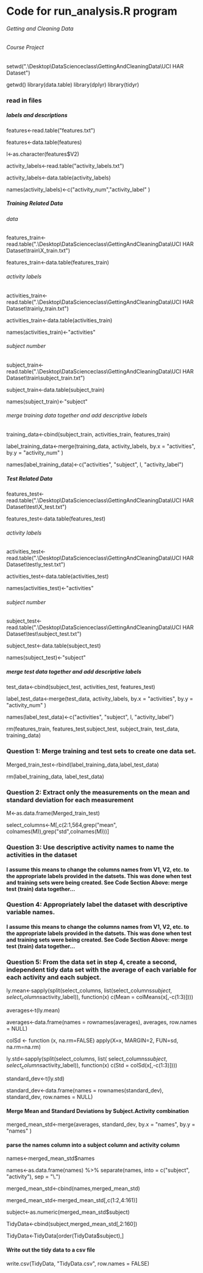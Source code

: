 # Code for run_analysis.R program


###### Getting and Cleaning Data

###### Course Project


setwd(".\\Desktop\\DataScienceclass\\GettingAndCleaningData\\UCI HAR Dataset")

getwd()
library(data.table)
library(dplyr)
library(tidyr)



### read in files


##### labels and descriptions
features<-read.table("features.txt")

features<-data.table(features)

l<-as.character(features$V2)



activity_labels<-read.table("activity_labels.txt")

activity_labels<-data.table(activity_labels)

names(activity_labels)<-c("activity_num","activity_label" )


##### Training Related Data
 
###### data

features_train<-read.table(".\\Desktop\\DataScienceclass\\GettingAndCleaningData\\UCI HAR Dataset\\train\\X_train.txt")

features_train<-data.table(features_train)


###### activity labels

activities_train<-read.table(".\\Desktop\\DataScienceclass\\GettingAndCleaningData\\UCI HAR Dataset\\train\\y_train.txt")

activities_train<-data.table(activities_train)

names(activities_train)<-"activities"


###### subject number

subject_train<-read.table(".\\Desktop\\DataScienceclass\\GettingAndCleaningData\\UCI HAR Dataset\\train\\subject_train.txt")

subject_train<-data.table(subject_train)

names(subject_train)<-"subject"




###### merge training data together and add descriptive labels

training_data<-cbind(subject_train, activities_train, features_train)


label_training_data<-merge(training_data, activity_labels, by.x = "activities", by.y = "activity_num" )

names(label_training_data)<-c("activities", "subject", l, "activity_label")


##### Test Related Data

features_test<-read.table(".\\Desktop\\DataScienceclass\\GettingAndCleaningData\\UCI HAR Dataset\\test\\X_test.txt")

features_test<-data.table(features_test)


###### activity labels

activities_test<-read.table(".\\Desktop\\DataScienceclass\\GettingAndCleaningData\\UCI HAR Dataset\\test\\y_test.txt")

activities_test<-data.table(activities_test)

names(activities_test)<-"activities"


###### subject number

subject_test<-read.table(".\\Desktop\\DataScienceclass\\GettingAndCleaningData\\UCI HAR Dataset\\test\\subject_test.txt")

subject_test<-data.table(subject_test)

names(subject_test)<-"subject"



##### merge test data together and add descriptive labels

test_data<-cbind(subject_test, activities_test, features_test)


label_test_data<-merge(test_data, activity_labels, by.x = "activities", by.y = "activity_num" )

names(label_test_data)<-c("activities", "subject", l, "activity_label")


rm(features_train, features_test,subject_test, subject_train, test_data, training_data)



### Question 1:  Merge training and test sets to create one data set.

Merged_train_test<-rbind(label_training_data,label_test_data)

rm(label_training_data, label_test_data)



### Question 2: Extract only the measurements on the mean and standard deviation for each measurement

M<-as.data.frame(Merged_train_test)

select_columns<-M[,c(2:1,564,grep("mean", colnames(M)),grep("std",colnames(M)))]



### Question 3: Use descriptive activity names to name the activities in the dataset

#### I assume this means to change the columns names from V1, V2, etc. to the appropriate labels provided in the datsets. This was done when test and training sets were being created.  See Code Section Above:  merge test (train) data together...



### Question 4: Appropriately label the dataset with descriptive variable names.
#### I assume this means to change the columns names from V1, V2, etc. to the appropriate labels provided in the datsets. This was done when test and training sets were being created.  See Code Section Above:  merge test (train) data together...


### Question 5: From the data set in step 4, create a second, independent tidy data set with the average of each variable for each activity and each subject.


ly.mean<-sapply(split(select_columns, list(select_columns$subject,select_columns$activity_label)),
                function(x) c(Mean = colMeans(x[,-c(1:3)])))

averages<-t(ly.mean)

averages<-data.frame(names = rownames(averages), averages, row.names = NULL)



colSd <- function (x, na.rm=FALSE) apply(X=x, MARGIN=2, FUN=sd, na.rm=na.rm)

ly.std<-sapply(split(select_columns, list( select_columns$subject,select_columns$activity_label)),
                function(x) c(Std = colSd(x[,-c(1:3)])))



standard_dev<-t(ly.std)


standard_dev<-data.frame(names = rownames(standard_dev), standard_dev, row.names = NULL)


#### Merge Mean and Standard Deviations by Subject.Activity combination


merged_mean_std<-merge(averages, standard_dev, by.x = "names", by.y = "names" )


#### parse the names column into a subject column and activity column

names<-merged_mean_std$names

names<-as.data.frame(names) %>% separate(names, into = c("subject", "activity"), sep = "\\.")


merged_mean_std<-cbind(names,merged_mean_std)

merged_mean_std<-merged_mean_std[,c(1:2,4:161)]

subject<-as.numeric(merged_mean_std$subject)

TidyData<-cbind(subject,merged_mean_std[,2:160])


TidyData<-TidyData[order(TidyData$subject),]

#### Write out the tidy data to a csv file

write.csv(TidyData, "TidyData.csv", row.names = FALSE)


